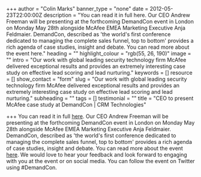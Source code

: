 +++
author = "Colin Marks"
banner_type = "none"
date = 2012-05-23T22:00:00Z
description = "You can read it in full here. Our CEO Andrew Freeman will be presenting at the forthcoming DemandCon event in London on Monday May 28th alongside McAfee EMEA Marketing Executive Anja Feldmaier. DemandCon, described as 'the world's first conference dedicated to managing the complete sales funnel, top to bottom' provides a rich agenda of case studies, insight and debate. You can read more about the event here."
heading = ""
highlight_colour = "rgb(55, 26, 190)"
image = ""
intro = "Our work with global leading security technology firm McAfee delivered exceptional results and provides an extremely interesting case study on effective lead scoring and lead nurturing."
keywords = []
resource = []
show_contact = "form"
slug = "Our work with global leading security technology firm McAfee delivered exceptional results and provides an extremely interesting case study on effective lead scoring and lead nurturing."
subheading = ""
tags = []
testimonial = ""
title = "CEO to present McAfee case study at DemandCon | CRM Technologies"

+++
You can read it in full [here](http://marketingoperations.crmtechnologies.com/?p=134). Our CEO Andrew Freeman will be presenting at the forthcoming DemandCon event in London on Monday May 28th alongside McAfee EMEA Marketing Executive Anja Feldmaier. DemandCon, described as 'the world's first conference dedicated to managing the complete sales funnel, top to bottom' provides a rich agenda of case studies, insight and debate. You can read more about the event [here](http://www.demandcon.com/london/2012/). We would love to hear your feedback and look forward to engaging with you at the event or on social media. You can follow the event on Twitter using #DemandCon.